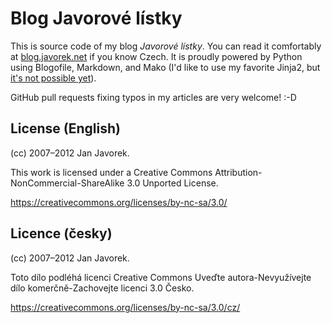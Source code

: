 
# Blog Javorové lístky

This is source code of my blog _Javorové lístky_. You can read it
comfortably at [blog.javorek.net][blog] if you know Czech. It is
proudly powered by Python using Blogofile, Markdown, and Mako
(I'd like to use my favorite Jinja2, but [it's not possible yet][blogofile0.8]).

GitHub pull requests fixing typos in my articles are very welcome! :-D


## License (English)

(cc) 2007–2012 Jan Javorek.

This work is licensed under a Creative Commons
Attribution-NonCommercial-ShareAlike 3.0 Unported License.

https://creativecommons.org/licenses/by-nc-sa/3.0/


## Licence (česky)

(cc) 2007–2012 Jan Javorek.

Toto dílo podléhá licenci Creative Commons
Uveďte autora-Nevyužívejte dílo komerčně-Zachovejte licenci 3.0 Česko.

https://creativecommons.org/licenses/by-nc-sa/3.0/cz/



[blog]: http://blog.javorek.net
[blogofile0.8]: http://www.blogofile.com/blog/archive/2011/04/1/
